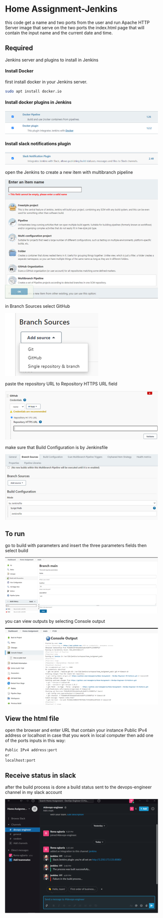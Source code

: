# Home Assignment-Jenkins

this code get a name and two ports from the user and run Apache HTTP Server image that serve on the two ports the index.html page that will contain the input name and the current date and time.

## Required
Jenkins server and plugins to install in Jenkins

#### Install Docker

first install docker in your Jenkins server.

```bash
sudo apt install docker.io
```

#### Install docker plugins in Jenkins

![image](https://github.com/remaegbaria/Home-Assignment---DevOps-Engineer-CS-Kaltura/blob/main/screenshots/docker%20plugins.png)

#### Install slack notifications plugin

![image](https://github.com/remaegbaria/Home-Assignment---DevOps-Engineer-CS-Kaltura/blob/main/screenshots/slack%20plugin.png)

open the Jenkins to create a new item with multibranch pipeline 

![image](https://github.com/remaegbaria/Home-Assignment---DevOps-Engineer-CS-Kaltura/blob/main/screenshots/new%20item.png)

in Branch Sources select GitHub 

![image](https://github.com/remaegbaria/Home-Assignment---DevOps-Engineer-CS-Kaltura/blob/main/screenshots/github%20connection.png)

paste the repository URL to Repository HTTPS URL field

![image](https://github.com/remaegbaria/Home-Assignment---DevOps-Engineer-CS-Kaltura/blob/main/screenshots/gitub%20repo.png)

make sure that Build Configuration is by Jenkinsfile

![image](https://github.com/remaegbaria/Home-Assignment---DevOps-Engineer-CS-Kaltura/blob/main/screenshots/build%20config%20jenkinsfile.png)

## To run

go to build with parameters and insert the three parameters fields then select build

![image](https://github.com/remaegbaria/Home-Assignment---DevOps-Engineer-CS-Kaltura/blob/main/screenshots/build%20project.png)

you can view outputs by selecting Console output

![image](https://github.com/remaegbaria/Home-Assignment---DevOps-Engineer-CS-Kaltura/blob/main/screenshots/console%20output.png)

## View the html file

open the browser and enter URL that contain your instance Public IPv4 address or localhost in case that you work in local computer then add one of the ports inputs in this way:

```bash
Public IPv4 address:port
or
localhost:port
```


## Receive status in slack

after the build process is done a build status sent to the devops-engineer channel in my slack account

![image](https://github.com/remaegbaria/Home-Assignment---DevOps-Engineer-CS-Kaltura/blob/main/screenshots/print-screen-slack-notifications.png)
